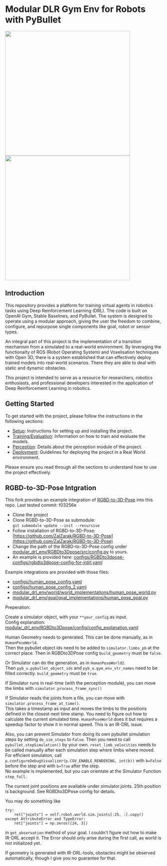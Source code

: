 # Modular DLR Gym Env for Robots with PyBullet


<p float="left">
  <img src="https://github.com/ignc-research/IR-DRL/blob/sim2real/docs/gifs/GifReal.gif" width="400" />
  <img src="https://github.com/ignc-research/IR-DRL/blob/sim2real/docs/gifs/GifSim.gif" width="400" /> 
</p>


## Introduction

This repository provides a platform for training virtual agents in robotics tasks using Deep Reinforcement Learning (DRL). The code is built on OpenAI Gym, Stable Baselines, and PyBullet. The system is designed to operate using a modular approach, giving the user the freedom to combine, configure, and repurpose single components like goal, robot or sensor types.

An integral part of this project is the implementation of a transition mechanism from a simulated to a real-world environment. By leveraging the functionalty of ROS (Robot Operating System) and Voxelisation techniques with Open 3D, there is a system established that can effectively deploy trained models into real-world scenarios. There they are able to deal with static and dynamic obstacles.

This project is intended to serve as a resource for researchers, robotics enthusiasts, and professional developers interested in the application of Deep Reinforcement Learning in robotics.

## Getting Started

To get started with the project, please follow the instructions in the following sections:

- [Setup](./Setup.md): Instructions for setting up and installing the project.
- [Training/Evaluation](./Training_Evaluation.md): Information on how to train and evaluate the models.
- [Perception](./Perception.md): Details about the perception module of the project.
- [Deployment](./Deployment.md): Guidelines for deploying the project in a Real World environment.

Please ensure you read through all the sections to understand how to use the project effectively.

## RGBD-to-3D-Pose Intgration
This fork provides an example integration of [RGBD-to-3D-Pose](https://github.com/ZalZarak/RGBD-to-3D-Pose) into this repo. Last tested commit: f03256e

- Clone the project
- Clone RGBD-to-3D-Pose as submodule:   
  ``git submodule update --init --recursive``
- Follow installation of RGBD-to-3D-Pose: [https://github.com/ZalZarak/RGBD-to-3D-Pose](https://github.com/ZalZarak/RGBD-to-3D-Pose)
- Change the path of the RGBD-to-3D-Pose config under [modular_drl_env/RGBDto3Dpose/src/config.py](modular_drl_env/RGBDto3Dpose/src/config.py) to yours.
- An example is provided here: [configs/RGBDto3dpose-configs/rgbdto3dpose-config-for-irdrl.yaml](configs/RGBDto3dpose-configs/rgbdto3dpose-config-for-irdrl.yaml)

Example integrations are provided with those files:
- [configs/human_pose_config.yaml](configs/human_pose_config.yaml)
- [configs/human_pose_config_2.yaml](configs/human_pose_config_2.yaml)
- [modular_drl_env/world/world_implementations/human_pose_world.py](modular_drl_env/world/world_implementations/human_pose_world.py)
- [modular_drl_env/goal/goal_implementations/human_pose_goal.py](modular_drl_env/goal/goal_implementations/human_pose_goal.py)

Preperation:   

Create a simulator object, with your ``**your_config`` as input.   
Config explanation: [modular_drl_env/RGBDto3Dpose/config/config_explanation.yaml](modular_drl_env/RGBDto3Dpose/config/config_explanation.yaml)

Human Geometry needs to generated. This can be done manually, as in ``HumanPoseWorld``.   
Then the pybullet object ids need to be added to ``simulator.limbs_pb`` at the correct place.
Then in RGBDto3DPose config ``build_geometry`` must be ``false``.

Or Simulator can do the generation, as in ``HumanPoseWorld2``.   
Then ``pyb_u.pybullet_object_ids`` and ``pyb_u.gym_env_str_names`` need to be filled correctly.
``build_geometry`` must be ``true``.

If Simulator runs in real-time (with the perception module), you can move the limbs with ``simulator.process_frame_sync()``

If Simulator reads the joints from a file, you can move with ``simulator.process_frame_at_time()``.   
This takes a timestamp as input and moves the limbs to the positions defined in the closest next time stamp.
You need to figure out how to calculate the current simulated time. ``HumanPoseWorld`` does it but requires a 
speedup factor to show it in normal speed. This is an IR-DRL issue.

Also, you can prevent Simulator from doing its own pybullet simulation steps by setting ``do_sim_steps`` to ``False``.
Then you need to call ``pybullet.stepSimulation()`` by your own. ``reset_limb_velocities`` needs to be called manually 
after each simulation step where limbs where moved. For efficient simulation, call 
``p.configureDebugVisualizer(p.COV_ENABLE_RENDERING, int(b))`` with ``b=False`` before the step and with ``b=True`` after the step.   
No example is implemented, but you can orientate at the Simulator Function ``step_full``.

The current joint positions are available under simulator.joints. 25th position is background. 
See RGBDto3DPose config for details. 

You may do something like 
```
try:
    ret["joints"] = self.robot.world.sim.joints[:25, :].copy()
except AttributeError and TypeError:
    ret["joints"] = np.zeros([24, 3])
```
in ``get_observation`` method of your goal. I couldn't figure out how to make IR-DRL accept it.
The Error should only arise during the first call, as world is not initialized yet.

If geometry is generated with IR-DRL-tools, obstacles might be observed automatically, though I give you no guarantee for that.

